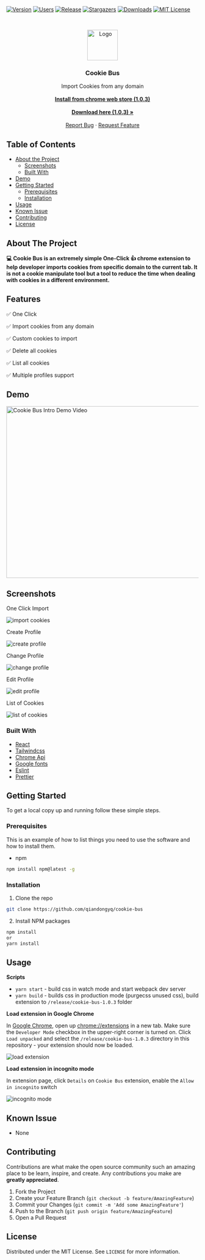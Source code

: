 [![Version][version-shield]][version-url]
[![Users][users-shield]][users-url]
[![Release][release-shield]][release-url]
[![Stargazers][stars-shield]][stars-url]
[![Downloads][downloads-shield]][downloads-url]
[![MIT License][license-shield]][license-url]

<!-- PROJECT LOGO -->
<br />
<p align="center">
  <a href="https://github.com/qiandongyq/cookie-bus">
    <img src="public/icon-128.png" alt="Logo" width="80" height="80">
  </a>

  <h3 align="center">Cookie Bus</h3>

  <p align="center">
    Import Cookies from any domain
    <br />
    <br />
    <a href="https://chrome.google.com/webstore/detail/cookie-bus/lgaiahngangkjgjpcaamhkbecdaecfkb"><strong>Install from chrome web store (1.0.3)</strong></a>
    </br>
    </br>
    <a href="https://github.com/qiandongyq/cookie-bus/releases/download/1.0.3/cookie-bus-1.0.3.zip"><strong>Download here (1.0.3) »</strong></a>
    <br />
    <br />
    <a href="https://github.com/qiandongyq/cookie-bus/issues">Report Bug</a>
    ·
    <a href="https://github.com/qiandongyq/cookie-bus/issues">Request Feature</a>
  </p>
</p>

<!-- TABLE OF CONTENTS -->

## Table of Contents

- [About the Project](#about-the-project)
  - [Screenshots](#screenshots)
  - [Built With](#built-with)
- [Demo](#demo)
- [Getting Started](#getting-started)
  - [Prerequisites](#prerequisites)
  - [Installation](#installation)
- [Usage](#usage)
- [Known Issue](#known-issue)
- [Contributing](#contributing)
- [License](#license)

<!-- ABOUT THE PROJECT -->

## About The Project

**💻 Cookie Bus is an extremely simple One-Click 👍 chrome extension to help developer imports cookies from specific domain to the current tab. It is not a cookie manipulate tool but a tool to reduce the time when dealing with cookies in a different environment.**

## Features

✅ One Click

✅ Import cookies from any domain

✅ Custom cookies to import

✅ Delete all cookies

✅ List all cookies

✅ Multiple profiles support

<!-- Demo -->

## Demo

<a href="https://youtu.be/AEMhlEKemqs">
  <img src="examples/ce1_play.jpg" alt="Cookie Bus Intro Demo Video" width="600" height="450">
</a>

## Screenshots

One Click Import

<img src="examples/ce-3.jpg" alt="import cookies">

Create Profile

<img src="examples/ce-2.jpg" alt="create profile">

Change Profile

<img src="examples/ce-4.jpg" alt="change profile" >

Edit Profile

<img src="examples/ce-5.jpg" alt="edit profile" >

List of Cookies

<img src="examples/ce-6.jpg" alt="list of cookies" >

### Built With

- [React](https://reactjs.org/)
- [Tailwindcss](https://tailwindcss.com/)
- [Chrome Api](https://developer.chrome.com/extensions/api_index)
- [Google fonts](https://fonts.google.com/)
- [Eslint](https://eslint.org/)
- [Prettier](https://prettier.io/)

<!-- GETTING STARTED -->

## Getting Started

To get a local copy up and running follow these simple steps.

### Prerequisites

This is an example of how to list things you need to use the software and how to install them.

- npm

```sh
npm install npm@latest -g
```

### Installation

1. Clone the repo

```sh
git clone https://github.com/qiandongyq/cookie-bus
```

2. Install NPM packages

```sh
npm install
or
yarn install
```

<!-- USAGE EXAMPLES -->

## Usage

**Scripts**

- `yarn start` - build css in watch mode and start webpack dev server
- `yarn build` - builds css in production mode (purgecss unused css), build extension to `/release/cookie-bus-1.0.3` folder

**Load extension in Google Chrome**

In [Google Chrome](https://www.google.com/chrome/), open up [chrome://extensions](chrome://extensions) in a new tab. Make sure the `Developer Mode` checkbox in the upper-right corner is turned on. Click `Load unpacked` and select the `/release/cookie-bus-1.0.3` directory in this repository - your extension should now be loaded.

<img src="examples/load-extension.jpg" alt="load extension">

**Load extension in incognito mode**

In extension page, click `Details` on `Cookie Bus` extension, enable the `Allow in incognito` switch

<img src="examples/incognito.png" alt="incognito mode">

<!-- Known Issue -->

## Known Issue

- None

<!-- CONTRIBUTING -->

## Contributing

Contributions are what make the open source community such an amazing place to be learn, inspire, and create. Any contributions you make are **greatly appreciated**.

1. Fork the Project
2. Create your Feature Branch (`git checkout -b feature/AmazingFeature`)
3. Commit your Changes (`git commit -m 'Add some AmazingFeature'`)
4. Push to the Branch (`git push origin feature/AmazingFeature`)
5. Open a Pull Request

<!-- LICENSE -->

## License

Distributed under the MIT License. See `LICENSE` for more information.

<!-- MARKDOWN LINKS & IMAGES -->
<!-- https://www.markdownguide.org/basic-syntax/#reference-style-links -->

[contributors-shield]: https://img.shields.io/github/contributors/qiandongyq/cookie-bus.svg?style=flat-square
[contributors-url]: https://github.com/qiandongyq/cookie-bus/graphs/contributors
[forks-shield]: https://img.shields.io/github/forks/qiandongyq/cookie-bus.svg?style=flat-square
[forks-url]: https://github.com/qiandongyq/cookie-bus/network/members
[stars-shield]: https://img.shields.io/github/stars/qiandongyq/cookie-bus.svg?style=flat-square
[stars-url]: https://github.com/qiandongyq/cookie-bus/stargazers
[issues-shield]: https://img.shields.io/github/issues/qiandongyq/cookie-bus.svg?style=flat-square
[issues-url]: https://github.com/qiandongyq/cookie-bus/issues
[license-shield]: https://img.shields.io/github/license/qiandongyq/cookie-bus.svg?style=flat-square
[license-url]: https://github.com/qiandongyq/cookie-bus/blob/master/LICENSE.txt
[release-shield]: https://img.shields.io/github/release/qiandongyq/cookie-bus.svg?style=flat-square
[release-url]: https://github.com/qiandongyq/cookie-bus/releases
[downloads-shield]: https://img.shields.io/github/downloads/qiandongyq/cookie-bus/total.svg?style=flat-square
[users-shield]: https://img.shields.io/chrome-web-store/users/lgaiahngangkjgjpcaamhkbecdaecfkb?style=flat-square
[users-url]: https://chrome.google.com/webstore/detail/lgaiahngangkjgjpcaamhkbecdaecfkb/publish-accepted?authuser=0&hl=en
[version-shield]: https://img.shields.io/chrome-web-store/v/lgaiahngangkjgjpcaamhkbecdaecfkb?style=flat-square
[version-url]: https://chrome.google.com/webstore/detail/lgaiahngangkjgjpcaamhkbecdaecfkb/publish-accepted?authuser=0&hl=en
[downloads-url]: https://github.com/qiandongyq/cookie-bus/releases/download/1.0.0/cookie-bus.zip
[version]: 1.0.3
